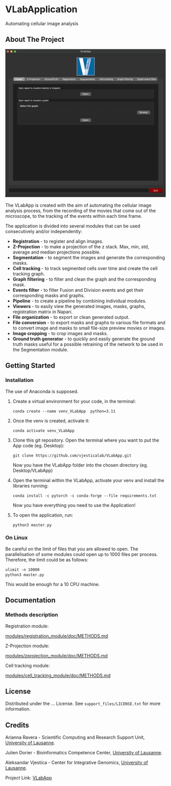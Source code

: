 # VLabApplication

Automating cellular image analysis




## About The Project

<div align="center"><img src="support_files/Screenshot.png" alt="Logo" width="600"></div>

The VLabApp is created with the aim of automating the cellular image analysis process, from the recording of the movies that come out of the microscope, to the tracking of the events within each time frame.

The application is divided into several modules that can be used consecutively and/or independently:
* **Registration** - to register and align images.
* **Z-Projection** - to make a projection of the z stack. Max, min, std, average and median projections possible.
* **Segmentation** - to segment the images and generate the corresponding masks.
* **Cell tracking** - to track segmented cells over time and create the cell tracking graph.
* **Graph filtering** - to filter and clean the graph and the corresponding mask.
* **Events filter** - to filter Fusion and Division events and get their corresponding masks and graphs.
* **Pipeline** - to create a pipeline by combining individual modules.
* **Viewers** - to easily view the generated images, masks, graphs, registration matrix in Napari.
* **File organization** - to export or clean generated output.
* **File conversion** - to export masks and graphs to various file formats and to convert image and masks to small file-size preview movies or images.
* **Image cropping** - to crop images and masks.
* **Ground truth generator** - to quickly and easily generate the ground truth masks useful for a possible retraining of the network to be used in the Segmentation module.




## Getting Started


### Installation

The use of Anaconda is supposed.
 
1. Create a virtual environment for your code, in the terminal: 
    ```
    conda create --name venv_VLabApp  python=3.11
    ```
 
2. Once the venv is created, activate it: 
    ```
    conda activate venv_VLabApp
    ```

3. Clone this git repository. Open the terminal where you want to put the App code (eg. Desktop): 
    ```
    git clone https://github.com/vjesticalab/VLabApp.git
    ```
    Now you have the VLabApp folder into the chosen directory (eg. Desktop/VLabApp)

4. Open the terminal within the VLabApp, activate your venv and install the libraries running:
    ```
    conda install -c pytorch -c conda-forge --file requirements.txt
    ```
    Now you have everything you need to use the Application!

5. To open the application, run:
    ```
    python3 master.py
    ```


### On Linux

Be careful on the limit of files that you are allowed to open. The parallelisation of some modules could open up to 1000 files per process. 
Therefore, the limit could be as follows:

```
ulimit -n 10000
python3 master.py
```

This would be enough for a 10 CPU machine.




## Documentation


### Methods description

Registration module:

[modules/registration_module/doc/METHODS.md](modules/registration_module/doc/METHODS.md)

Z-Projection module:

[modules/zprojection_module/doc/METHODS.md](modules/zprojection_module/doc/METHODS.md)

Cell tracking module:

[modules/cell_tracking_module/doc/METHODS.md](modules/cell_tracking_module/doc/METHODS.md)




## License

Distributed under the ... License. See `support_files/LICENSE.txt` for more information.




## Credits

Arianna Ravera - Scientific Computing and Research Support Unit, [University of Lausanne](https://www.unil.ch).

Julien Dorier - Bioinformatics Competence Center, [University of Lausanne](https://www.unil.ch).

Aleksandar Vjestica - Center for Integrative Genomics, [University of Lausanne](https://www.unil.ch).

Project Link: [VLabApp](https://github.com/vjesticalab/VLabApp)



